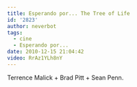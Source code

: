 ```yaml
---
title: Esperando por... The Tree of Life
id: '2823'
author: neverbot
tags:
  - cine
  - Esperando por...
date: 2010-12-15 21:04:42
video: RrAz1YLh8nY
---
```


Terrence Malick + Brad Pitt + Sean Penn.
